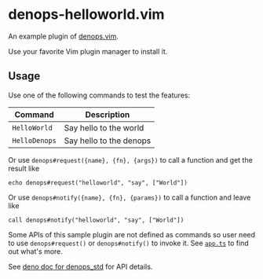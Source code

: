 # denops-helloworld.vim

An example plugin of [denops.vim](https://github.com/vim-denops/denops.vim).

Use your favorite Vim plugin manager to install it.

## Usage

Use one of the following commands to test the features:

| Command       | Description             |
| ------------- | ----------------------- |
| `HelloWorld`  | Say hello to the world  |
| `HelloDenops` | Say hello to the denops |

Or use `denops#request({name}, {fn}, {args})` to call a function and get the
result like

```
echo denops#request("helloworld", "say", ["World"])
```

Or use `denops#notify({name}, {fn}, {params})` to call a function and leave like

```
call denops#notify("helloworld", "say", ["World"])
```

Some APIs of this sample plugin are not defined as commands so user need to use
`denops#request()` or `denops#notify()` to invoke it. See
[`app.ts`](./denops/helloworld/app.ts) to find out what's more.

See
[deno doc for denops_std](https://doc.deno.land/https/deno.land/x/denops_std/mod.ts)
for API details.
